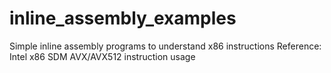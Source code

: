# inline_assembly_examples
Simple inline assembly programs to understand x86 instructions
Reference: Intel x86 SDM
AVX/AVX512 instruction usage
